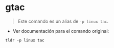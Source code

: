 # gtac

> Este comando es un alias de `-p linux tac`.

- Ver documentación para el comando original:

`tldr -p linux tac`
